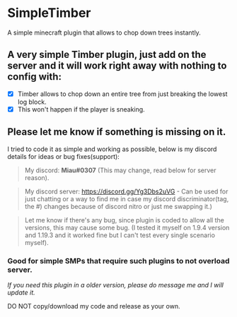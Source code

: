 # SimpleTimber
A simple minecraft plugin that allows to chop down trees instantly.

## A very simple Timber plugin, just add on the server and it will work right away with nothing to config with:
- [x] Timber allows to chop down an entire tree from just breaking the lowest log block.
- [x] This won't happen if the player is sneaking.

## Please let me know if something is missing on it.
I tried to code it as simple and working as possible, below is my discord details for ideas or bug fixes(support):
> My discord: **Miau#0307** (This may change, read below for server reason).

> My discord server: https://discord.gg/Yg3Dbs2uVG - Can be used for just chatting or a way to find me in case my discord discriminator(tag, the #) changes because of discord nitro or just me swapping it.)

> Let me know if there's any bug, since plugin is coded to allow all the versions, this may cause some bug. (I tested it myself on 1.9.4 version and 1.19.3 and it worked fine but I can't test every single scenario myself).

### Good for simple SMPs that require such plugins to not overload server.
*If you need this plugin in a older version, please do message me and I will update it.*

DO NOT copy/download my code and release as your own.
